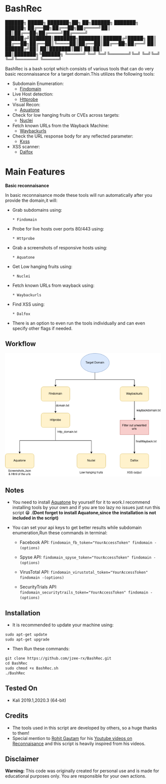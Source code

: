 # BashRec 



██████╗  █████╗ ███████╗██╗  ██╗██████╗ ███████╗ ██████╗
██╔══██╗██╔══██╗██╔════╝██║  ██║██╔══██╗██╔════╝██╔════╝
██████╔╝███████║███████╗███████║██████╔╝█████╗  ██║     
██╔══██╗██╔══██║╚════██║██╔══██║██╔══██╗██╔══╝  ██║     
██████╔╝██║  ██║███████║██║  ██║██║  ██║███████╗╚██████╗
╚═════╝ ╚═╝  ╚═╝╚══════╝╚═╝  ╚═╝╚═╝  ╚═╝╚══════╝ ╚═════╝
                                                        


BashRec is a bash script which consists of various tools that can do very basic reconnaissance for a target domain.This utilizes the following tools:
- Subdomain Enumeration:
  - [Findomain](https://github.com/Findomain/Findomain)
- Live Host detection:
  - [Httprobe](https://github.com/tomnomnom/httprobe)
- Visual Recon:
  - [Aquatone](https://github.com/michenriksen/aquatone)
- Check for low hanging fruits or CVEs across targets:
  - [Nuclei](https://github.com/projectdiscovery/nuclei)
- Fetch known URLs from the Wayback Machine:
  - [Waybackurls](https://github.com/tomnomnom/waybackurls)
- Check the URL response body for any reflected parameter:
  - [Kxss](https://github.com/tomnomnom/hacks/tree/master/kxss)
- XSS scanner:
  - [Dalfox](https://github.com/hahwul/dalfox)
  
# Main Features 
**Basic reconnaisance**

In basic reconnaisance mode these tools will run automatically after you provide the domain,it will:
- Grab subdomains using:

      * Findomain      
- Probe for live hosts over ports 80/443 using:

      * Httprobe     
- Grab a screenshots of responsive hosts using:
      
      * Aquatone
- Get Low hanging fruits using:

      * Nuclei   
- Fetch known URLs from wayback using:

      * Waybackurls       
- Find XSS using:
    
      * Dalfox
      
- There is an option to even run the tools individually and can even specify other flags if needed.

  
## Workflow
  ![Basic Reconnaisance Flow](BasicRecon.png)
  
## Notes
 - You need to install [Aquatone](https://github.com/michenriksen/aquatone) by yourself for it to work.I recommend installing tools by your own and if you are too lazy no issues just run this script :grin: .**(Dont forget to install Aquatone,since the installation is not included in the script)**

- You can set your api keys to get better results while subdomain enumeration,Run these commands in terminal:

   - Facebook API: `findomain_fb_token="YourAccessToken" findomain -(options)`
  
   - Spyse API: `findomain_spyse_token="YourAccessToken" findomain -(options)`
  
   - VirusTotal API: `findomain_virustotal_token="YourAccessToken" findomain -(options)`
  
   - SecurityTrials API: `findomain_securitytrails_token="YourAccessToken" findomain -(options)`
  
## Installation
- It is recommended to update your machine using:
```
sudo apt-get update
sudo apt-get upgrade
```
- Then Run these commands:
```
git clone https://github.com/jzee-rx/BashRec.git
cd BashRec
sudo chmod +x BashRec.sh
./BashRec
```

## Tested On
- Kali 2019.1,2020.3 (64-bit)

## Credits

- The tools used in this script are developed by others, so a huge thanks to them!
- Special mention to [Rohit Gautam](https://github.com/shifa123) for his [Youtube videos on Reconnaisance](https://www.youtube.com/playlist?list=PL-bS_PhlrozRzi83t6LTWKR1cXWzFVIGg) and this script is heavily inspired from his videos.


## Disclaimer
**Warning:** This code was originally created for personal use and is made for educational purposes only. You are responsible for your own actions.
